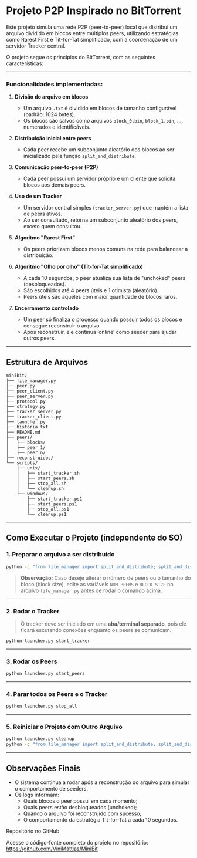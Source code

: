 
# Projeto P2P Inspirado no BitTorrent

Este projeto simula uma rede P2P (peer-to-peer) local que distribui um arquivo dividido em blocos entre múltiplos peers, utilizando estratégias como Rarest First e Tit-for-Tat simplificado, com a coordenação de um servidor Tracker central.

O projeto segue os princípios do BitTorrent, com as seguintes características:

---

### Funcionalidades implementadas:

1. **Divisão do arquivo em blocos**
   - Um arquivo `.txt` é dividido em blocos de tamanho configurável (padrão: 1024 bytes).
   - Os blocos são salvos como arquivos `block_0.bin`, `block_1.bin`, ..., numerados e identificáveis.

2. **Distribuição inicial entre peers**
   - Cada peer recebe um subconjunto aleatório dos blocos ao ser inicializado pela função `split_and_distribute`.

3. **Comunicação peer-to-peer (P2P)**
   - Cada peer possui um servidor próprio e um cliente que solicita blocos aos demais peers.

4. **Uso de um Tracker**
   - Um servidor central simples (`tracker_server.py`) que mantém a lista de peers ativos.
   - Ao ser consultado, retorna um subconjunto aleatório dos peers, exceto quem consultou.

5. **Algoritmo "Rarest First"**
   - Os peers priorizam blocos menos comuns na rede para balancear a distribuição.

6. **Algoritmo "Olho por olho" (Tit-for-Tat simplificado)**
   - A cada 10 segundos, o peer atualiza sua lista de "unchoked" peers (desbloqueados).
   - São escolhidos até 4 peers úteis e 1 otimista (aleatório).
   - Peers úteis são aqueles com maior quantidade de blocos raros.

7. **Encerramento controlado**
   - Um peer só finaliza o processo quando possuir todos os blocos e consegue reconstruir o arquivo.
   - Após reconstruir, ele continua ‘online’ como seeder para ajudar outros peers.

---

## Estrutura de Arquivos

```
minibit/
├── file_manager.py
├── peer.py
├── peer_client.py
├── peer_server.py
├── protocol.py
├── strategy.py
├── tracker_server.py
├── tracker_client.py
├── launcher.py
├── historia.txt
├── README.md
├── peers/
│   ├── blocks/
│   ├── peer_1/
│   ├── peer_n/
├── reconstruidos/
└── scripts/
    ├── unix/
    │   ├── start_tracker.sh
    │   ├── start_peers.sh
    │   ├── stop_all.sh
    │   └── cleanup.sh
    └── windows/
        ├── start_tracker.ps1
        ├── start_peers.ps1
        ├── stop_all.ps1
        └── cleanup.ps1
```

---

## Como Executar o Projeto (independente do SO)

### 1. Preparar o arquivo a ser distribuído

```bash
python -c "from file_manager import split_and_distribute; split_and_distribute('seuarquivo.txt')"
```

> **Observação:** Caso deseje alterar o número de peers ou o tamanho do bloco (block size), edite as variáveis `NUM_PEERS` e `BLOCK_SIZE` no arquivo `file_manager.py` antes de rodar o comando acima.

---

### 2. Rodar o Tracker

> O tracker deve ser iniciado em uma **aba/terminal separado**, pois ele ficará escutando conexões enquanto os peers se comunicam.

```bash
python launcher.py start_tracker
```

---

### 3. Rodar os Peers

```bash
python launcher.py start_peers
```

---

### 4. Parar todos os Peers e o Tracker

```bash
python launcher.py stop_all
```

---

### 5. Reiniciar o Projeto com Outro Arquivo

```bash
python launcher.py cleanup
python -c "from file_manager import split_and_distribute; split_and_distribute('NOVO_ARQUIVO.txt')"
```

---

## Observações Finais

- O sistema continua a rodar após a reconstrução do arquivo para simular o comportamento de seeders.
- Os logs informam:
  - Quais blocos o peer possui em cada momento;
  - Quais peers estão desbloqueados (unchoked);
  - Quando o arquivo foi reconstruído com sucesso;
  - O comportamento da estratégia Tit-for-Tat a cada 10 segundos.


Repositório no GitHub

Acesse o código-fonte completo do projeto no repositório: https://github.com/ViniMattias/MiniBit


